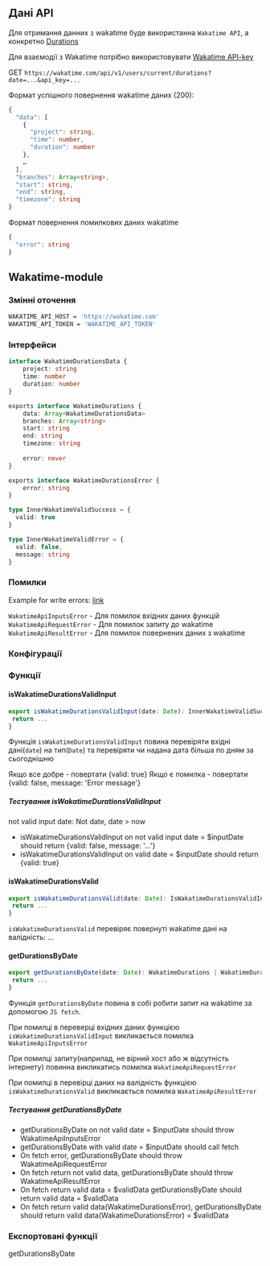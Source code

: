 
## Дані API

Для отримання данних з wakatime буде використанна `Wakatime API`, а конкретно 
[Durations](https://wakatime.com/developers#durations)

Для взаємодії з Wakatime потрібно використовувати [Wakatime API-key](https://wakatime.com/settings/api-key)

GET `https://wakatime.com/api/v1/users/current/durations?date=...&api_key=...`

Формат успішного повернення wakatime даних (200):
```ts
{
  "data": [
    {
      "project": string,
      "time": number,
      "duration": number
    }, 
    …
  ],
  "branches": Array<string>,
  "start": string,
  "end": string,
  "timezone": string
}
```

Формат повернення помилкових даних wakatime
```ts
{
  "error": string
}
```

## Wakatime-module

### Змінні оточення

```sh
WAKATIME_API_HOST = 'https://wakatime.com'
WAKATIME_API_TOKEN = 'WAKATIME_API_TOKEN'
```

### Інтерфейси

```typescript
interface WakatimeDurationsData {
    project: string
	time: number
    duration: number
}

exports interface WakatimeDurations {
	data: Array<WakatimeDurationsData>
	branches: Array<string>
	start: string
	end: string
	timezone: string
  
	error: never
}

exports interface WakatimeDurationsError {
	error: string
}

type InnerWakatimeValidSuccess = {
  valid: true
}

type InnerWakatimeValidError = {
  valid: false,
  message: string
}
```

### Помилки

Example for write errors: [link](https://learn.javascript.ru/oop-errors)

`WakatimeApiInputsError` - Для помилок вхідних даних функцій
`WakatimeApiRequestError` - Для помилок запиту до wakatime
`WakatimeApiResultError` - Для помилок повернених даних з wakatime

### Конфігурації



### Функції

#### isWakatimeDurationsValidInput

```ts
export isWakatimeDurationsValidInput(date: Date): InnerWakatimeValidSuccess | InnerWakatimeValidError {
 return ...
}
```

Функція `isWakatimeDurationsValidInput` повина перевіряти вхідні дані(`date`) на тип(`Date`) та перевіряти чи надана дата більша по дням за сьогоднішню

Якщо все добре - повертати {valid: true}
Якщо є помилка - повертати {valid: false, message: 'Error message'}

##### Тестування isWakatimeDurationsValidInput

not valid input date: Not date, date > now

- isWakatimeDurationsValidInput on not valid input date = $inputDate should return {valid: false, message: '...'}
- isWakatimeDurationsValidInput on valid date = $inputDate should return {valid: true}

#### isWakatimeDurationsValid

```ts
export isWakatimeDurationsValid(date: Date): IsWakatimeDurationsValidInputSuccess | IsWakatimeDurationsValidInputError {
 return ...
}
```

`isWakatimeDurationsValid` перевіряє повернуті wakatime дані на валідність:
...

#### getDurationsByDate

```ts
export getDurationsByDate(date: Date): WakatimeDurations | WakatimeDurationsError {
 return ...
}
```

Функція `getDurationsByDate` повина в собі робити запит на wakatime за допомогою `JS fetch`.

При помилці в переверці вхідних даних функцією `isWakatimeDurationsValidInput` викликається помилка `WakatimeApiInputsError`

При помилці запиту(наприлад, не вірний хост або ж відсутність інтернету) повинна викликатись помилка `WakatimeApiRequestError`

При помилці в перевірці даних на валідність функцією `isWakatimeDurationsValid` викликається помилка `WakatimeApiResultError`

##### Тестування getDurationsByDate

- getDurationsByDate on not valid date = $inputDate should throw WakatimeApiInputsError
- getDurationsByDate with valid date = $inputDate should call fetch
- On fetch error, getDurationsByDate should throw WakatimeApiRequestError
- On fetch return not valid data, getDurationsByDate should throw WakatimeApiResultError
- On fetch return valid data = $validData getDurationsByDate should return valid data = $validData
- On fetch return valid data(WakatimeDurationsError), getDurationsByDate should return valid data(WakatimeDurationsError) = $validData

### Експортовані функції

getDurationsByDate


